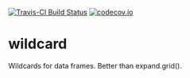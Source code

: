 [![Travis-CI Build Status](https://travis-ci.org/wlandau/wild.svg?branch=master)](https://travis-ci.org/wlandau/wildcard)
[![codecov.io](https://codecov.io/github/wlandau/wild/coverage.svg?branch=master)](https://codecov.io/github/wlandau/wildcard?branch=master)

# wildcard
Wildcards for data frames. Better than expand.grid().
